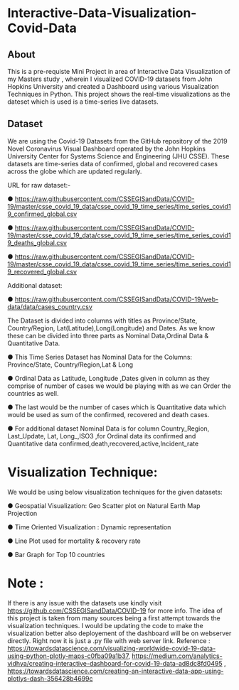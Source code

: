 # Interactive-Data-Visualization-Covid-Data

## About
This is a pre-requiste Mini Project in area of Interactive Data Visualization  of my Masters study , wherein I visualized COVID-19 datasets from John Hopkins University and created a Dashboard using various Visualization Techniques in Python. This project shows the real-time visualizations as the dateset which is used is a time-series live datasets.

## Dataset
We are using the Covid-19 Datasets from the GitHub repository of the 2019 Novel Coronavirus Visual Dashboard operated by the John Hopkins University Center for Systems
Science and Engineering (JHU CSSE). These datasets are time-series data of confirmed, global and recovered cases across the globe which are updated regularly.

URL for raw dataset:-

● https://raw.githubusercontent.com/CSSEGISandData/COVID-19/master/csse_covid_19_data/csse_covid_19_time_series/time_series_covid19_confirmed_global.csv

● https://raw.githubusercontent.com/CSSEGISandData/COVID-19/master/csse_covid_19_data/csse_covid_19_time_series/time_series_covid19_deaths_global.csv

● https://raw.githubusercontent.com/CSSEGISandData/COVID-19/master/csse_covid_19_data/csse_covid_19_time_series/time_series_covid19_recovered_global.csv

Additional dataset:

● https://raw.githubusercontent.com/CSSEGISandData/COVID-19/web-data/data/cases_country.csv

The Dataset is divided into columns with titles as Province/State, Country/Region, Lat(Latitude),Long(Longitude) and Dates. As we know these can be divided into three parts as Nominal Data,Ordinal Data & Quantitative Data.

● This Time Series Dataset has Nominal Data for the Columns: Province/State, Country/Region,Lat & Long

● Ordinal Data as Latitude, Longitude ,Dates given in column as they comprise of number of cases we would be playing with as we can Order the countries as well.

● The last would be the number of cases which is Quantitative data which would be used as sum of the confirmed, recovered and death cases.

● For additional dataset Nominal Data is for column Country_Region, Last_Update, Lat, Long_,ISO3 ,for Ordinal data its confirmed and Quantitative data confirmed,death,recovered,active,Incident_rate

# Visualization Technique: 
We would be using below visualization techniques for the given datasets:

● Geospatial Visualization:  Geo Scatter plot on Natural Earth Map Projection

● Time Oriented Visualization : Dynamic representation

● Line Plot used for mortality & recovery rate

● Bar Graph for Top 10 countries

# Note :

If there is any issue with the datasets use kindly visit https://github.com/CSSEGISandData/COVID-19 for more info.
The idea of this project is taken from many sources being a first attempt towards the visualization techniques. I would be updating the code to make the visualization better also deployement of the dashboard will be on webserver directly. Right now it is just a .py file with web server link. 
Reference : https://towardsdatascience.com/visualizing-worldwide-covid-19-data-using-python-plotly-maps-c0fba09a1b37, https://medium.com/analytics-vidhya/creating-interactive-dashboard-for-covid-19-data-ad8dc8fd0495 ,  https://towardsdatascience.com/creating-an-interactive-data-app-using-plotlys-dash-356428b4699c 
